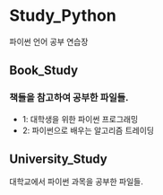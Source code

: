 ﻿# Study_Python
파이썬 언어 공부 연습장

## Book_Study
### 책들을 참고하여 공부한 파일들.
* 1: 대학생을 위한 파이썬 프로그래밍
* 2: 파이썬으로 배우는 알고리즘 트레이딩

## University_Study
대학교에서 파이썬 과목을 공부한 파일들.